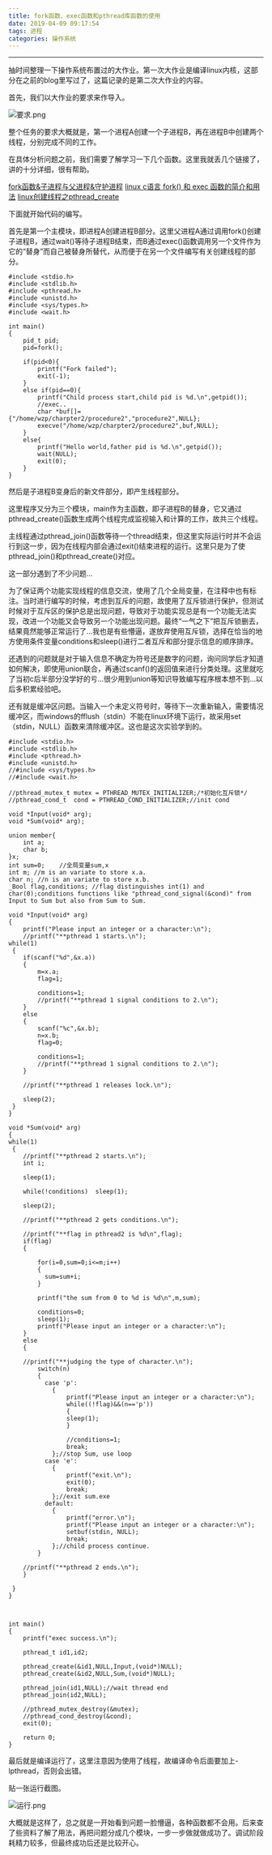 ```yaml
---
title: fork函数、exec函数和pthread库函数的使用
date: 2019-04-09 09:17:54
tags: 进程
categories: 操作系统
---
```

---
抽时间整理一下操作系统布置过的大作业。第一次大作业是编译linux内核，这部分在之前的blog里写过了，这篇记录的是第二次大作业的内容。
<!--more-->
首先，我们以大作业的要求来作导入。

![要求.png](/fork函数、exec函数和pthread库函数的使用/1.png)

整个任务的要求大概就是，第一个进程A创建一个子进程B，再在进程B中创建两个线程，分别完成不同的工作。

在具体分析问题之前，我们需要了解学习一下几个函数。这里我就丢几个链接了，讲的十分详细，很有帮助。

[fork函数&子进程与父进程&守护进程]([https://blog.csdn.net/nan_lei/article/details/81636473](https://blog.csdn.net/nan_lei/article/details/81636473)
)
[linux c语言 fork() 和 exec 函数的简介和用法]([https://www.cnblogs.com/dongguolei/p/8098181.html](https://www.cnblogs.com/dongguolei/p/8098181.html)
)
[linux创建线程之pthread_create]([https://www.cnblogs.com/amanlikethis/p/5537175.html](https://www.cnblogs.com/amanlikethis/p/5537175.html)
)

下面就开始代码的编写。

首先是第一个主模块，即进程A创建进程B部分。这里父进程A通过调用fork()创建子进程B，通过wait()等待子进程B结束，而B通过exec()函数调用另一个文件作为它的“替身”而自己被替身所替代，从而便于在另一个文件编写有关创建线程的部分。
```
#include <stdio.h>
#include <stdlib.h>
#include <pthread.h>
#include <unistd.h>
#include <sys/types.h>
#include <wait.h>

int main()
{
    pid_t pid;
    pid=fork();

    if(pid<0){
		printf("Fork failed");
		exit(-1);
    }
    else if(pid==0){
		printf("Child process start,child pid is %d.\n",getpid());
		//exec..
		char *buf[]={"/home/wzp/charpter2/procedure2","procedure2",NULL};
		execve("/home/wzp/charpter2/procedure2",buf,NULL);
    }
    else{
		printf("Hello world,father pid is %d.\n",getpid());
		wait(NULL);
		exit(0);
    }
}
```
然后是子进程B变身后的新文件部分，即产生线程部分。

这里程序又分为三个模块，main作为主函数，即子进程B的替身，它又通过pthread_create()函数生成两个线程完成监视输入和计算的工作，故共三个线程。

主线程通过pthread_join()函数等待一个thread结束，但这里实际运行时并不会运行到这一步，因为在线程内部会通过exit()结束进程的运行。这里只是为了使pthread_join()和pthread_create()对应。

这一部分遇到了不少问题...

为了保证两个功能实现线程的信息交流，使用了几个全局变量，在注释中也有标注。当时进行编写的时候，考虑到互斥的问题，故使用了互斥锁进行保护，但测试时候对于互斥区的保护总是出现问题，导致对于功能实现总是有一个功能无法实现，改进一个功能又会导致另一个功能出现问题。最终“一气之下”把互斥锁删去，结果竟然能够正常运行了...我也是有些懵逼，遂放弃使用互斥锁，选择在恰当的地方使用条件变量conditions和sleep()进行二者互斥和部分提示信息的顺序排序。

还遇到的问题就是对于输入信息不确定为符号还是数字的问题，询问同学后才知道如何解决，即使用union联合，再通过scanf()的返回值来进行分类处理。这里就吃了当初c后半部分没学好的亏...很少用到union等知识导致编写程序根本想不到...以后多积累经验吧。

还有就是缓冲区问题。当输入一个未定义符号时，等待下一次重新输入，需要情况缓冲区，而windows的fflush（stdin）不能在linux环境下运行，故采用set（stdin，NULL）函数来清除缓冲区。这也是这次实验学到的。

```
#include <stdio.h>
#include <stdlib.h>
#include <pthread.h>
#include <unistd.h>
//#include <sys/types.h>
//#include <wait.h>

//pthread_mutex_t mutex = PTHREAD_MUTEX_INITIALIZER;/*初始化互斥锁*/
//pthread_cond_t  cond = PTHREAD_COND_INITIALIZER;//init cond

void *Input(void* arg);
void *Sum(void* arg);

union member{
	int a;
	char b;
}x;
int sum=0;    //全局变量sum,x
int m; //m is an variate to store x.a.
char n; //n is an variate to store x.b. 
_Bool flag,conditions; //flag distinguishes int(1) and char(0);conditions functions like "pthread_cond_signal(&cond)" from Input to Sum but also from Sum to Sum.

void *Input(void* arg)
{
    printf("Please input an integer or a character:\n");
    //printf("**pthread 1 starts.\n");
while(1)
 {  
    if(scanf("%d",&x.a))
    {
		m=x.a;
		flag=1;
				
		conditions=1;
		//printf("**pthread 1 signal conditions to 2.\n");
    }
    else 
    {
		scanf("%c",&x.b);
		n=x.b;
		flag=0;
	
		conditions=1;
		//printf("**pthread 1 signal conditions to 2.\n");	
    }

    //printf("**pthread 1 releases lock.\n");

    sleep(2);
 }
}

void *Sum(void* arg)
{
while(1)
 {
    //printf("**pthread 2 starts.\n");
    int i;
    
    sleep(1);

    while(!conditions)	sleep(1);

    sleep(2);

    //printf("**pthread 2 gets conditions.\n");

    //printf("**flag in pthread2 is %d\n",flag);
    if(flag)
    {
	
        for(i=0,sum=0;i<=m;i++)
		{
		  sum=sum+i;
		}
        
		printf("the sum from 0 to %d is %d\n",m,sum);
	        
		conditions=0;
		sleep(1);
        printf("Please input an integer or a character:\n");
    }
    else
    { 
	
	//printf("**judging the type of character.\n");
        switch(n)
		{
		  case 'p':	
			{
			    printf("Please input an integer or a character:\n");
			    while((!flag)&&(n=='p'))	
			    { 
				sleep(1);
			    }
							    
			    //conditions=1;
			    break;
			};//stop Sum, use loop
		  case 'e':	
			{
			    printf("exit.\n");	
			    exit(0);
			    break;
			};//exit sum.exe
		  default:	
			{
			    printf("error.\n");
			    printf("Please input an integer or a character:\n");
			    setbuf(stdin, NULL);
			    break;	
			};//child process continue.
		}
	
	//printf("**pthread 2 ends.\n");
    }
   
 }   
}



int main()
{
    printf("exec success.\n");

    pthread_t id1,id2;

    pthread_create(&id1,NULL,Input,(void*)NULL);
    pthread_create(&id2,NULL,Sum,(void*)NULL);

    pthread_join(id1,NULL);//wait thread end
    pthread_join(id2,NULL);

    //pthread_mutex_destroy(&mutex);
    //pthread_cond_destroy(&cond);
    exit(0);

    return 0;
}
```
最后就是编译运行了，这里注意因为使用了线程，故编译命令后面要加上-lpthread，否则会出错。

贴一张运行截图。

![运行.png](/fork函数、exec函数和pthread库函数的使用/2.png)


大概就是这样了，总之就是一开始看到问题一脸懵逼，各种函数都不会用。后来查了些资料了解了用法，再把问题分成几个模块，一步一步做就做成功了。调试阶段耗精力较多，但最终成功后还是比较开心。